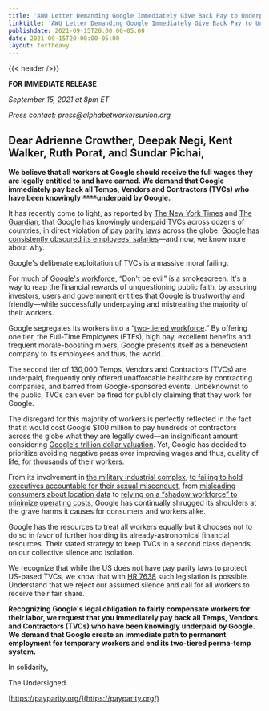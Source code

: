 ```yaml
---
title: 'AWU Letter Demanding Google Immediately Give Back Pay to Underpaid Contractors'
linktitle: 'AWU Letter Demanding Google Immediately Give Back Pay to Underpaid Contractors'
publishdate: 2021-09-15T20:00:00-05:00
date: 2021-09-15T20:00:00-05:00
layout: textheavy
---
```


{{< header />}}

**FOR IMMEDIATE RELEASE**

_September 15, 2021 at 8pm ET_

_Press contact: press@alphabetworkersunion.org_

## Dear Adrienne Crowther, Deepak Negi, Kent Walker, Ruth Porat, and Sundar Pichai,

**We believe that all workers at Google should receive the full wages they are legally entitled to and have earned. We demand that Google immediately pay back all Temps, Vendors and Contractors (TVCs) who have been knowingly** ~~****~~**underpaid by Google.** 

It has recently come to light, as reported by [The New York Times](https://www.nytimes.com/2021/09/10/technology/google-temporary-workers-labor-laws-pay.html) and [The Guardian](https://www.theguardian.com/technology/2021/sep/10/google-underpaid-workers-illegal-pay-disparity-documents), that Google has knowingly underpaid TVCs across dozens of countries, in direct violation of pay [parity laws](https://www.theguardian.com/technology/2021/sep/10/google-underpaid-workers-illegal-pay-disparity-documents?CMP=Share_AndroidApp_Other) across the globe. [Google has consistently obscured its employees' salaries](https://www.vox.com/recode/2019/5/31/18644866/google-contractors-pay-ratings-glassdoor)—and now, we know more about why.

Google's deliberate exploitation of TVCs is a massive moral failing. 

For much of [Google's workforce](https://www.nytimes.com/2019/05/28/technology/google-temp-workers.html), “Don't be evil” is a smokescreen. It's a way to reap the financial rewards of unquestioning public faith, by assuring investors, users and government entities that Google is trustworthy and friendly—while successfully underpaying and mistreating the majority of their workers.  

Google segregates its workers into a “[two-tiered workforce](https://www.theguardian.com/technology/2018/dec/11/google-tvc-full-time-employees-training-document).” By offering one tier, the Full-Time Employees (FTEs), high pay, excellent benefits and frequent morale-boosting mixers, Google presents itself as a benevolent company to its employees and thus, the world. 

The second tier of 130,000 Temps, Vendors and Contractors (TVCs) are underpaid, frequently only offered unaffordable healthcare by contracting companies, and barred from Google-sponsored events. Unbeknownst to the public, TVCs can even be fired for publicly claiming that they work for Google. 

The disregard for this majority of workers is perfectly reflected in the fact that it would cost Google $100 million to pay hundreds of contractors across the globe what they are legally owed—an insignificant amount considering [Google's trillion dollar valuation](https://www.marketwatch.com/story/google-parent-alphabet-joins-1-trillion-in-market-value-for-first-time-2020-01-16). Yet, Google has decided to prioritize avoiding negative press over improving wages and thus, quality of life, for thousands of their workers. 

From its involvement in [the military industrial complex](https://www.forbes.com/sites/thomasbrewster/2020/12/22/google-promised-not-to-use-its-ai-in-weapons-so-why-is-alphabet-investing-in-ai-satellite-startups-with-military-contracts/?sh=e757abb7595c), [to failing to hold executives accountable for their sexual misconduct](https://www.nytimes.com/2018/10/25/technology/google-sexual-harassment-andy-rubin.html?module=inline), from [misleading consumers about location data](https://www.theguardian.com/technology/2021/apr/16/google-partially-misled-consumers-over-collecting-location-data-australian-court-finds) to [relying on a “shadow workforce” to minimize operating costs](https://www.protocol.com/blaize/browser-fingerprint?redirect=%2Fgoogle-contractors-forced-unemployment), Google has continually shrugged its shoulders at the grave harms it causes for consumers and workers alike.  

Google has the resources to treat all workers equally but it chooses not to do so in favor of further hoarding its already-astronomical financial resources. Their stated strategy to keep TVCs in a second class depends on our collective silence and isolation.

We recognize that while the US does not have pay parity laws to protect US-based TVCs, we know that with [HR 7638](https://www.congress.gov/bill/116th-congress/house-bill/7638?r=2&s=1) such legislation is possible. Understand that we reject our assumed silence and call for all workers to receive their fair share. 

**Recognizing Google's legal obligation to fairly compensate workers for their labor, we request that you immediately pay back all Temps, Vendors and Contractors (TVCs) who have been knowingly underpaid by Google. We demand that Google create an immediate path to permanent employment for temporary workers and end its two-tiered perma-temp system.**

In solidarity,

The Undersigned

[https://payparity.org/](https://payparity.org/)
